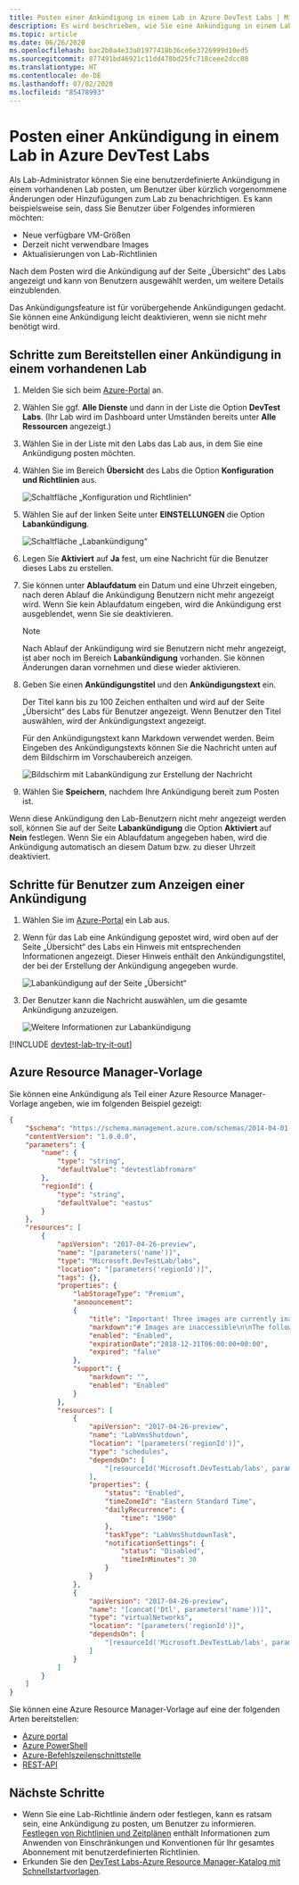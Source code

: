 ```yaml
---
title: Posten einer Ankündigung in einem Lab in Azure DevTest Labs | Microsoft-Dokumentation
description: Es wird beschrieben, wie Sie eine Ankündigung in einem Lab in Azure DevTest Labs posten.
ms.topic: article
ms.date: 06/26/2020
ms.openlocfilehash: bac2b0a4e33a01977418b36ce6e3726999d10ed5
ms.sourcegitcommit: 877491bd46921c11dd478bd25fc718ceee2dcc08
ms.translationtype: HT
ms.contentlocale: de-DE
ms.lasthandoff: 07/02/2020
ms.locfileid: "85478993"
---
```

# <a name="post-an-announcement-to-a-lab-in-azure-devtest-labs"></a>Posten einer Ankündigung in einem Lab in Azure DevTest Labs

Als Lab-Administrator können Sie eine benutzerdefinierte Ankündigung in einem vorhandenen Lab posten, um Benutzer über kürzlich vorgenommene Änderungen oder Hinzufügungen zum Lab zu benachrichtigen. Es kann beispielsweise sein, dass Sie Benutzer über Folgendes informieren möchten:

- Neue verfügbare VM-Größen
- Derzeit nicht verwendbare Images
- Aktualisierungen von Lab-Richtlinien

Nach dem Posten wird die Ankündigung auf der Seite „Übersicht“ des Labs angezeigt und kann von Benutzern ausgewählt werden, um weitere Details einzublenden.

Das Ankündigungsfeature ist für vorübergehende Ankündigungen gedacht.  Sie können eine Ankündigung leicht deaktivieren, wenn sie nicht mehr benötigt wird.

## <a name="steps-to-post-an-announcement-in-an-existing-lab"></a>Schritte zum Bereitstellen einer Ankündigung in einem vorhandenen Lab

1. Melden Sie sich beim [Azure-Portal](https://go.microsoft.com/fwlink/p/?LinkID=525040) an.
1. Wählen Sie ggf. **Alle Dienste** und dann in der Liste die Option **DevTest Labs**. (Ihr Lab wird im Dashboard unter Umständen bereits unter **Alle Ressourcen** angezeigt.)
1. Wählen Sie in der Liste mit den Labs das Lab aus, in dem Sie eine Ankündigung posten möchten.
1. Wählen Sie im Bereich **Übersicht** des Labs die Option **Konfiguration und Richtlinien** aus.

    ![Schaltfläche „Konfiguration und Richtlinien“](./media/devtest-lab-announcements/devtestlab-config-and-policies.png)

1. Wählen Sie auf der linken Seite unter **EINSTELLUNGEN** die Option **Labankündigung**.

    ![Schaltfläche „Labankündigung“](./media/devtest-lab-announcements/devtestlab-announcements.png)

1. Legen Sie **Aktiviert** auf **Ja** fest, um eine Nachricht für die Benutzer dieses Labs zu erstellen.

1. Sie können unter **Ablaufdatum** ein Datum und eine Uhrzeit eingeben, nach deren Ablauf die Ankündigung Benutzern nicht mehr angezeigt wird. Wenn Sie kein Ablaufdatum eingeben, wird die Ankündigung erst ausgeblendet, wenn Sie sie deaktivieren.

   > [!NOTE]
   > Nach Ablauf der Ankündigung wird sie Benutzern nicht mehr angezeigt, ist aber noch im Bereich **Labankündigung** vorhanden. Sie können Änderungen daran vornehmen und diese wieder aktivieren.
   >
   >

1. Geben Sie einen **Ankündigungstitel** und den **Ankündigungstext** ein.

   Der Titel kann bis zu 100 Zeichen enthalten und wird auf der Seite „Übersicht“ des Labs für Benutzer angezeigt. Wenn Benutzer den Titel auswählen, wird der Ankündigungstext angezeigt.

   Für den Ankündigungstext kann Markdown verwendet werden. Beim Eingeben des Ankündigungstexts können Sie die Nachricht unten auf dem Bildschirm im Vorschaubereich anzeigen.

    ![Bildschirm mit Labankündigung zur Erstellung der Nachricht](./media/devtest-lab-announcements/devtestlab-post-announcement.png)


1. Wählen Sie **Speichern**, nachdem Ihre Ankündigung bereit zum Posten ist.

Wenn diese Ankündigung den Lab-Benutzern nicht mehr angezeigt werden soll, können Sie auf der Seite **Labankündigung** die Option **Aktiviert** auf **Nein** festlegen. Wenn Sie ein Ablaufdatum angegeben haben, wird die Ankündigung automatisch an diesem Datum bzw. zu dieser Uhrzeit deaktiviert.

## <a name="steps-for-users-to-view-an-announcement"></a>Schritte für Benutzer zum Anzeigen einer Ankündigung

1. Wählen Sie im [Azure-Portal](https://go.microsoft.com/fwlink/p/?LinkID=525040) ein Lab aus.

1. Wenn für das Lab eine Ankündigung gepostet wird, wird oben auf der Seite „Übersicht“ des Labs ein Hinweis mit entsprechenden Informationen angezeigt. Dieser Hinweis enthält den Ankündigungstitel, der bei der Erstellung der Ankündigung angegeben wurde.

    ![Labankündigung auf der Seite „Übersicht“](./media/devtest-lab-announcements/devtestlab-user-announcement.png)

1. Der Benutzer kann die Nachricht auswählen, um die gesamte Ankündigung anzuzeigen.

    ![Weitere Informationen zur Labankündigung](./media/devtest-lab-announcements/devtestlab-user-announcement-text.png)

[!INCLUDE [devtest-lab-try-it-out](../../includes/devtest-lab-try-it-out.md)]

## <a name="azure-resource-manager-template"></a>Azure Resource Manager-Vorlage
Sie können eine Ankündigung als Teil einer Azure Resource Manager-Vorlage angeben, wie im folgenden Beispiel gezeigt:

```json
{
    "$schema": "https://schema.management.azure.com/schemas/2014-04-01-preview/deploymentTemplate.json#",
    "contentVersion": "1.0.0.0",
    "parameters": {
        "name": {
            "type": "string",
            "defaultValue": "devtestlabfromarm"
        },
        "regionId": {
            "type": "string",
            "defaultValue": "eastus"
        }
    },
    "resources": [
        {
            "apiVersion": "2017-04-26-preview",
            "name": "[parameters('name')]",
            "type": "Microsoft.DevTestLab/labs",
            "location": "[parameters('regionId')]",
            "tags": {},
            "properties": {
                "labStorageType": "Premium",
                "announcement":
                {
                    "title": "Important! Three images are currently inaccessible. Click for more information.",
                    "markdown":"# Images are inaccessible\n\nThe following 3 images are currently not available for use: \n\n- image1\n- image2\n- image3\n\nI am working to fix the problem ASAP.",
                    "enabled": "Enabled",
                    "expirationDate":"2018-12-31T06:00:00+00:00",
                    "expired": "false"
                },
                "support": {
                    "markdown": "",
                    "enabled": "Enabled"
                }
            },
            "resources": [
                {
                    "apiVersion": "2017-04-26-preview",
                    "name": "LabVmsShutdown",
                    "location": "[parameters('regionId')]",
                    "type": "schedules",
                    "dependsOn": [
                        "[resourceId('Microsoft.DevTestLab/labs', parameters('name'))]"
                    ],
                    "properties": {
                        "status": "Enabled",
                        "timeZoneId": "Eastern Standard Time",
                        "dailyRecurrence": {
                            "time": "1900"
                        },
                        "taskType": "LabVmsShutdownTask",
                        "notificationSettings": {
                            "status": "Disabled",
                            "timeInMinutes": 30
                        }
                    }
                },
                {
                    "apiVersion": "2017-04-26-preview",
                    "name": "[concat('Dtl', parameters('name'))]",
                    "type": "virtualNetworks",
                    "location": "[parameters('regionId')]",
                    "dependsOn": [
                        "[resourceId('Microsoft.DevTestLab/labs', parameters('name'))]"
                    ]
                }
            ]
        }
    ]
}
```

Sie können eine Azure Resource Manager-Vorlage auf eine der folgenden Arten bereitstellen:

- [Azure portal](../azure-resource-manager/templates/deploy-portal.md)
- [Azure PowerShell](../azure-resource-manager/templates/deploy-powershell.md)
- [Azure-Befehlszeilenschnittstelle](../azure-resource-manager/templates/deploy-cli.md)
- [REST-API](../azure-resource-manager/templates/deploy-rest.md)

## <a name="next-steps"></a>Nächste Schritte
* Wenn Sie eine Lab-Richtlinie ändern oder festlegen, kann es ratsam sein, eine Ankündigung zu posten, um Benutzer zu informieren. [Festlegen von Richtlinien und Zeitplänen](devtest-lab-set-lab-policy.md) enthält Informationen zum Anwenden von Einschränkungen und Konventionen für Ihr gesamtes Abonnement mit benutzerdefinierten Richtlinien.
* Erkunden Sie den [DevTest Labs-Azure Resource Manager-Katalog mit Schnellstartvorlagen](https://github.com/Azure/azure-devtestlab/tree/master/samples/DevTestLabs/QuickStartTemplates).
